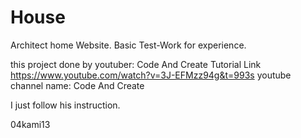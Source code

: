 # House
Architect home Website.
Basic Test-Work for experience.

this project done by youtuber: Code And Create
Tutorial Link https://www.youtube.com/watch?v=3J-EFMzz94g&t=993s
youtube channel name: Code And Create

I just follow his instruction.

04kami13
